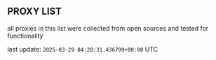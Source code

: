 ## PROXY LIST

all proxies in this list were collected from open sources and tested for functionality

last update: `2025-03-29 04:20:31.436799+00:00` UTC